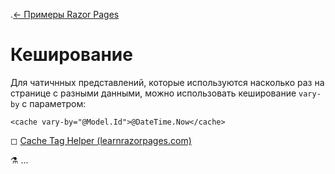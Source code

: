 .[← Примеры Razor Pages](/README.md)  

# Кеширование  
Для чатичнных представлений, которые используются насколько раз на странице с разными данными, можно использовать кеширование `vary-by` с параметром:
```
<cache vary-by="@Model.Id">@DateTime.Now</cache>
```
◻ [Cache Tag Helper (learnrazorpages.com)](https://www.learnrazorpages.com/razor-pages/tag-helpers/cache-tag-helper)  

⚗ ...
